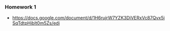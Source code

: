 ### Homework 1
- https://docs.google.com/document/d/1H6rujrW7YZK3DiVERxVc87Qvx5iSqTdtpHiblt0m5Zs/edi